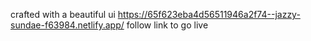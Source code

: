 crafted with a beautiful ui
https://65f623eba4d56511946a2f74--jazzy-sundae-f63984.netlify.app/
follow link to go live

